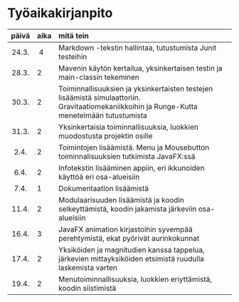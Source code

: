 # Työaikakirjanpito 

| päivä | aika | mitä tein |
| :----:|:-----|:----- |
| 24.3. | 4    | Markdown -tekstin hallintaa, tutustumista Junit testeihin |
| 28.3. | 2    | Mavenin käytön kertailua, yksinkertaisen testin ja main-classin tekeminen |
| 30.3. | 2    | Toiminnallisuuksien ja yksinkertaisten testejen lisäämistä simulaattoriin. Gravitaatiomekaniikkoihin ja Runge-Kutta menetelmään tutustumista |
| 31.3. | 2    | Yksinkertaisia toiminnallisuuksia, luokkien muodostusta projektin osille |
| 2.4.  | 2    | Toimintojen lisäämistä. Menu ja Mousebutton toiminnalisuuksien tutkimista JavaFX:ssä |
| 6.4.  | 2    | Infotekstin lisääminen appiin, eri ikkunoiden käyttöä eri osa-alueisiin |
| 7.4.  | 1    | Dokumentaation lisäämistä |
| 11.4. | 2    | Modulaarisuuden lisäämistä ja koodin selkeyttämistä, koodin jakamista järkeviin osa-alueisiin |
| 16.4. | 3    | JavaFX animation kirjastoihin syvempää perehtymistä, ekat pyörivät aurinkokunnat |
| 17.4. | 2    | Yksiköiden ja magnitudien kanssa tappelua, järkevien mittayksiköiden etsimistä ruudulla laskemista varten |
| 19.4. | 2    | Menutoiminnallisuuksia, luokkien eriyttämistä, koodin siistimistä |
